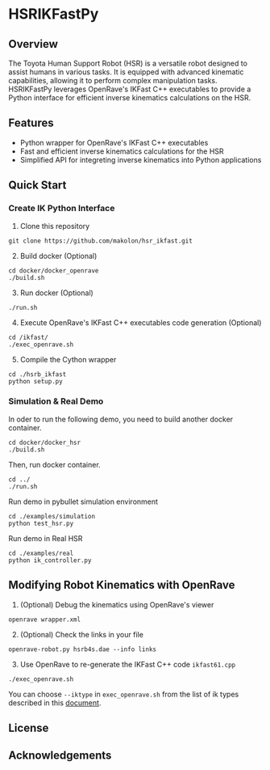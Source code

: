 # HSRIKFastPy
## Overview
The Toyota Human Support Robot (HSR) is a versatile robot designed to assist humans in various tasks. It is equipped with advanced kinematic capabilities, allowing it to perform complex manipulation tasks. HSRIKFastPy leverages OpenRave's IKFast C++ executables to provide a Python interface for efficient inverse kinematics calculations on the HSR.

## Features
- Python wrapper for OpenRave's IKFast C++ executables
- Fast and efficient inverse kinematics calculations for the HSR
- Simplified API for integreting inverse kinematics into Python applications

## Quick Start
### Create IK Python Interface
1. Clone this repository
```
git clone https://github.com/makolon/hsr_ikfast.git
```

2. Build docker (Optional)
```
cd docker/docker_openrave
./build.sh
```

3. Run docker (Optional)
```
./run.sh
```

4. Execute OpenRave's IKFast C++ executables code generation (Optional)
```
cd /ikfast/
./exec_openrave.sh
```

5. Compile the Cython wrapper
```
cd ./hsrb_ikfast
python setup.py
```

### Simulation & Real Demo
In oder to run the following demo, you need to build another docker container.
```
cd docker/docker_hsr
./build.sh
```

Then, run docker container.
```
cd ../
./run.sh
```

Run demo in pybullet simulation environment
```
cd ./examples/simulation
python test_hsr.py 
```

Run demo in Real HSR
```
cd ./examples/real
python ik_controller.py
```

## Modifying Robot Kinematics with OpenRave
1. (Optional) Debug the kinematics using OpenRave's viewer
```
openrave wrapper.xml
```

2. (Optional) Check the links in your file
```
openrave-robot.py hsrb4s.dae --info links
```

3. Use OpenRave to re-generate the IKFast C++ code `ikfast61.cpp`
```
./exec_openrave.sh
```
You can choose `--iktype` in `exec_openrave.sh` from the list of ik types described in this [document](http://openrave.org/docs/latest_stable/openravepy/ikfast/#ik-types).

## License

## Acknowledgements
